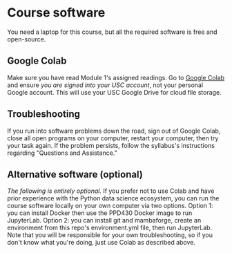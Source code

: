 # Course software

You need a laptop for this course, but all the required software is free and open-source.

## Google Colab

Make sure you have read Module 1's assigned readings. Go to [Google Colab](https://colab.research.google.com/github/gboeing/ppd430/blob/main) and ensure *you are signed into your USC account*, not your personal Google account. This will use your USC Google Drive for cloud file storage.

## Troubleshooting

If you run into software problems down the road, sign out of Google Colab, close all open programs on your computer, restart your computer, then try your task again. If the problem persists, follow the syllabus's instructions regarding "Questions and Assistance."

## Alternative software (optional)

*The following is entirely optional.* If you prefer not to use Colab and have prior experience with the Python data science ecosystem, you can run the course software locally on your own computer via two options. Option 1: you can install Docker then use the PPD430 Docker image to run JupyterLab. Option 2: you can install git and mambaforge, create an environment from this repo's environment.yml file, then run JupyterLab. Note that you will be responsible for your own troubleshooting, so if you don't know what you're doing, just use Colab as described above.
